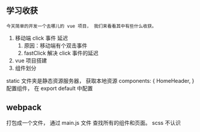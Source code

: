 ## 学习收获
    今天简单的开发一个去哪儿的 vue 项目， 我们来看看其中有些什么收获。

1. 移动端 click 事件 延迟
    1. 原因：移动端有个双击事件
    2. fastClick 解决 click 事件的延迟
2. vue 项目搭建
3. 组件划分

static 文件夹是静态资源服务器， 获取本地资源
components: {
    HomeHeader,
} 配置组件， 在 export default 中配置

## webpack
打包成一个文件， 通过 main.js 文件 查找所有的组件和页面。
scss 不认识
